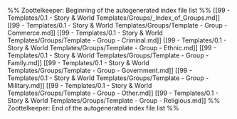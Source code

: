 %% Zoottelkeeper: Beginning of the autogenerated index file list  %%
 [[99 - Templates/0.1 - Story & World Templates/Groups/_Index_of_Groups.md]]
 [[99 - Templates/0.1 - Story & World Templates/Groups/Template - Group - Commerce.md]]
 [[99 - Templates/0.1 - Story & World Templates/Groups/Template - Group - Criminal.md]]
 [[99 - Templates/0.1 - Story & World Templates/Groups/Template - Group - Ethnic.md]]
 [[99 - Templates/0.1 - Story & World Templates/Groups/Template - Group - Family.md]]
 [[99 - Templates/0.1 - Story & World Templates/Groups/Template - Group - Government.md]]
 [[99 - Templates/0.1 - Story & World Templates/Groups/Template - Group - Military.md]]
 [[99 - Templates/0.1 - Story & World Templates/Groups/Template - Group - Other.md]]
 [[99 - Templates/0.1 - Story & World Templates/Groups/Template - Group - Religious.md]]
%% Zoottelkeeper: End of the autogenerated index file list  %%

